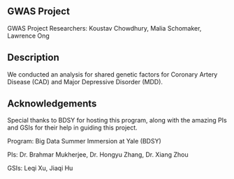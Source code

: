 
## GWAS Project
GWAS Project Researchers: Koustav Chowdhury, Malia Schomaker, Lawrence Ong

## Description
We conducted an analysis for shared genetic factors for Coronary Artery Disease (CAD) and Major Depressive Disorder (MDD).

## Acknowledgements
Special thanks to BDSY for hosting this program, along with the amazing PIs and GSIs for their help in guiding this project.

Program: Big Data Summer Immersion at Yale (BDSY)

PIs: Dr. Brahmar Mukherjee, Dr. Hongyu Zhang, Dr. Xiang Zhou

GSIs: Leqi Xu, Jiaqi Hu
